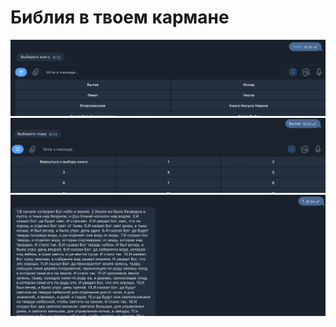 # Библия в твоем кармане

![выбрать книгу](images/image.png)
![Alt text](images/image-1.png)
![Alt text](images/image-2.png)
